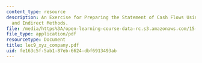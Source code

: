 ```yaml
---
content_type: resource
description: An Exercise for Preparing the Statement of Cash Flows Using the Direct
  and Indirect Methods.
file: /media/https%3A/open-learning-course-data-rc.s3.amazonaws.com/15-515-financial-accounting-fall-2003/fe163c5f5ab187eb6624dbf6913493ab_lec9_xyz_company.pdf
file_type: application/pdf
resourcetype: Document
title: lec9_xyz_company.pdf
uid: fe163c5f-5ab1-87eb-6624-dbf6913493ab
---
```

